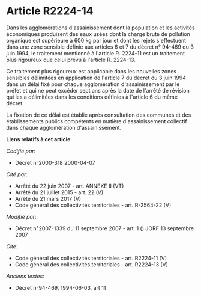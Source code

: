 # Article R2224-14

Dans les agglomérations d'assainissement dont la population et les activités économiques produisent des eaux usées dont la
charge brute de pollution organique est supérieure à 600 kg par jour et dont les rejets s'effectuent dans une zone sensible
définie aux articles 6 et 7 du décret n° 94-469 du 3 juin 1994, le traitement mentionné à l'article R. 2224-11 est un
traitement plus rigoureux que celui prévu à l'article R. 2224-13. 

Ce traitement plus rigoureux est applicable dans les nouvelles zones sensibles délimitées en application de l'article 7 du
décret du 3 juin 1994 dans un délai fixé pour chaque agglomération d'assainissement par le préfet et qui ne peut excéder sept
ans après la date de l'arrêté de révision qui les a délimitées dans les conditions définies à l'article 6 du même décret. 

La fixation de ce délai est établie après consultation des communes et des établissements publics compétents en matière
d'assainissement collectif dans chaque agglomération d'assainissement.

**Liens relatifs à cet article**

_Codifié par_:

  - Décret n°2000-318 2000-04-07

_Cité par_:

  - Arrêté du 22 juin 2007 - art. ANNEXE II (VT)
  - Arrêté du 21 juillet 2015 - art. 22 (V)
  - Arrêté du 21 mars 2017 (V)
  - Code général des collectivités territoriales - art. R-2564-22 (V)

_Modifié par_:

  - Décret n°2007-1339 du 11 septembre 2007 - art. 1 () JORF 13 septembre 2007

_Cite_:

  - Code général des collectivités territoriales - art. R2224-11 (V)
  - Code général des collectivités territoriales - art. R2224-13 (V)

_Anciens textes_:

  - Décret n°94-469, 1994-06-03, art 11
